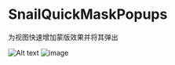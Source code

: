 # SnailQuickMaskPopups
为视图快速增加蒙版效果并将其弹出

![Alt text](https://github.com/snail-z/SnailQuickMaskPopups/blob/master/sample/city_.gif) 
![image](https://github.com/snail-z/SnailQuickMaskPopups/blob/master/sample/city_.gif)
